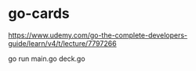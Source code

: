 # go-cards
https://www.udemy.com/go-the-complete-developers-guide/learn/v4/t/lecture/7797266

 go run main.go deck.go
